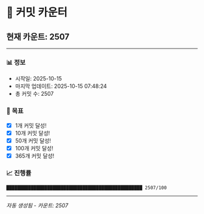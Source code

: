 # 🔢 커밋 카운터

## 현재 카운트: 2507

---

### 📊 정보
- 시작일: 2025-10-15
- 마지막 업데이트: 2025-10-15 07:48:24
- 총 커밋 수: 2507

### 🎯 목표
- [x] 1개 커밋 달성!
- [x] 10개 커밋 달성!
- [x] 50개 커밋 달성!
- [x] 100개 커밋 달성!
- [x] 365개 커밋 달성!

### 📈 진행률
```
██████████████████████████████████████████████████ 2507/100
```

---
*자동 생성됨 - 카운트: 2507*
